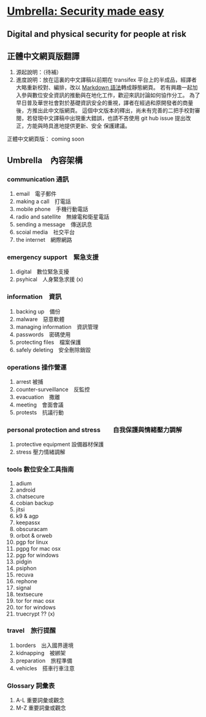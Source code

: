 [Umbrella: Security made easy](https://secfirst.org/)
===============================
Digital and physical security for people at risk
-------------------------------------------------------

## 正體中文網頁版翻譯

1. 源起說明：（待補）
2. 進度說明：放在這裏的中文譯稿以前期在 transifex 平台上的半成品，經譯者大略重新校對、編排，改以 [Markdown 語法](https://github.com/securityfirst/Umbrella_content/tree/master/md/en)轉成靜態網頁。
若有興趣一起加入參與數位安全資訊的推動與在地化工作，歡迎來訊討論如何協作分工。
為了早日普及華世社會對於基礎資訊安全的重視，譯者在經過和原開發者的商量後，方推出此中文版網頁。
這個中文版本的釋出，尚未有完善的二把手校對審閱，若發現中文譯稿中出現重大錯誤，也請不吝使用 git hub issue 提出改正，方能與時具進地提供更新、安全
保護建議。

正體中文網頁版： coming soon

## Umbrella　內容架構
### communication 通訊
1. email　電子郵件
2. making a call　打電話
3. mobile phone　手機行動電話
4. radio and satellite　無線電和衛星電話
5. sending a message　傳送訊息
6. scoial media　社交平台
7. the internet　網際網路

### emergency support　緊急支援
1. digital　數位緊急支擾
2. psyhical　人身緊急求援 (x)

### information　資訊
1. backing up　備份
2. malware　惡意軟體
3. managing information　資訊管理
4. passwords　密碼使用
5. protecting files　檔案保護
6. safely deleting　安全刪除銷毀

### operations 操作營運
1. arrest 被捕
2. counter-surveillance　反監控
3. evacuation　撒離
4. meeting　會面會議
5. protests　抗議行動

### personal protection and stress　　自我保護與情緒壓力調解
1. protective equipment  設備器材保護
2. stress 壓力情緒調解

### tools 數位安全工具指南
1. adium
2. android
3. chatsecure
4. cobian backup
5. jitsi
6. k9 & agp
7. keepassx
8. obscuracam
9. orbot & orweb
10. pgp for linux  
11. pgpg for mac osx  
12. pgp for windows
13. pidgin
14. psiphon
15. recuva  
16. rephone
17. signal
18. textsecure
19. tor for mac osx
20. tor for windows
21. truecrypt ?? (x)

### travel　旅行提醒
1. borders　出入國界邊境
2. kidnapping　被綁架
3. preparation　旅程準備
4. vehicles　搭車行車注意

### Glossary 詞彙表 
1. A-L 重要詞彙或觀念
2. M-Z 重要詞彙或觀念

